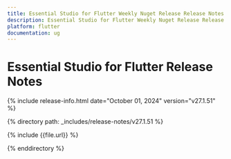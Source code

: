 ```yaml
---
title: Essential Studio for Flutter Weekly Nuget Release Release Notes  
description: Essential Studio for Flutter Weekly Nuget Release Release Notes  
platform: flutter
documentation: ug
---
```


# Essential Studio for Flutter  Release Notes  

{% include release-info.html date="October 01, 2024"  version="v27.1.51" %} 

{% directory path: _includes/release-notes/v27.1.51 %}

{% include {{file.url}} %}

{% enddirectory %}